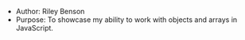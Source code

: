 * Author: Riley Benson
* Purpose: To showcase my ability to work with objects and arrays in JavaScript.